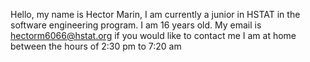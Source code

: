Hello, my name is Hector Marin, I am currently a junior in HSTAT in the software engineering program. I am 16 years old. My email is hectorm6066@hstat.org if you would like to contact me
I am at home between the hours of 2:30 pm to 7:20 am
